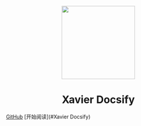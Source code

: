 <p align="center">
<img src="https://ss0.bdstatic.com/70cFvHSh_Q1YnxGkpoWK1HF6hhy/it/u=2481424715,2807309609&fm=26&gp=0.jpg" width="200" height="200"/>
</p>
<h1 align="center">Xavier Docsify</h1>

[GitHub](https://github.com/MartinAvex/xavier-docsify)
[开始阅读](#Xavier Docsify)




